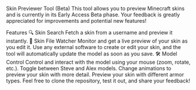 Skin Previewer Tool (Beta)
This tool allows you to preview Minecraft skins and is currently in its Early Access Beta phase. Your feedback is greatly appreciated for improvements and potential new features!

Features
🔍 Skin Search
Fetch a skin from a username and preview it instantly.
📂 Skin File Watcher
Monitor and get a live preview of your skin as you edit it.
Use any external software to create or edit your skin, and the tool will automatically update the model as soon as you save.
🛠️ Model Control
Control and interact with the model using your mouse (zoom, rotate, etc.).
Toggle between Steve and Alex models.
Change animations to preview your skin with more detail.
Preview your skin with different armor types.
Feel free to clone the repository, test it out, and share your feedback!
